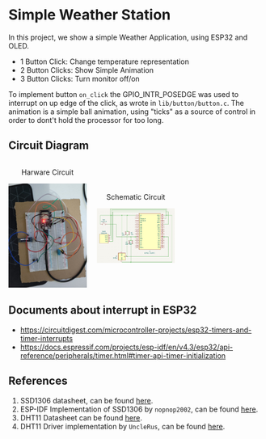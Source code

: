 # Simple Weather Station

In this project, we show a simple Weather Application, using ESP32 and OLED.

- 1 Button Click: Change temperature representation
- 2 Button Clicks: Show Simple Animation
- 3 Button Clicks: Turn monitor off/on

To implement button `on_click` the GPIO_INTR_POSEDGE was used to interrupt on up edge of the click, as wrote in `lib/button/button.c`.
The animation is a simple ball animation, using "ticks" as a source of control in order to dont't hold the processor for too long.


## Circuit Diagram


<div class="side">
    <div class="middle">
        <p style="text-align: center">Harware Circuit</p>
        <img src="./docs/circuit2.jpeg" alt="Harware Circuits">
    </div>
    <div class="middle">
        <p style="text-align: center">Schematic Circuit</p>
        <img src="./docs/kicad.jpeg" alt="Schematic Circuits">
    </div>
</div>

<style>

.side {
    display: grid;
    grid-template-columns: 1fr 1fr 1fr;
    column-gap: 20px;
    place-items: center;
}

.middle {
}

.img {
    max-width: 100%;
    max-height: 100%;
}

</style>


## Documents about interrupt in ESP32
 - https://circuitdigest.com/microcontroller-projects/esp32-timers-and-timer-interrupts
 - https://docs.espressif.com/projects/esp-idf/en/v4.3/esp32/api-reference/peripherals/timer.html#timer-api-timer-initialization


## References

1. SSD1306 datasheet, can be found [here](https://www.alldatasheet.com/view.jsp?Searchword=Ssd1306%20datasheet&gad=1&gclid=Cj0KCQjw0tKiBhC6ARIsAAOXutlKWRNAzstZ96tXT6xcJW5a0YPrZwLqGcYIT_aOV5m33F_SBqrCLvEaAmuXEALw_wcB).
1. ESP-IDF Implementation of SSD1306 by `nopnop2002`, can be found [here](https://github.com/nopnop2002/esp-idf-ssd1306).
1. DHT11 Datasheet can be found [here](https://www.alldatasheet.com/view.jsp?Searchword=Dht11%20datasheet&gad=1&gclid=Cj0KCQjw9deiBhC1ARIsAHLjR2AGMjLPtpIg5_IqeDmJ1VmYxvTDiGTHjKHhD6Tg9kuFvFfot_n41hsaAssLEALw_wcB).
1. DHT11 Driver implementation by `UncleRus`, can be found [here](https://github.com/UncleRus/esp-idf-lib/tree/master/components/dht).
